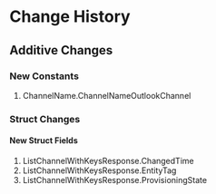 # Change History

## Additive Changes

### New Constants

1. ChannelName.ChannelNameOutlookChannel

### Struct Changes

#### New Struct Fields

1. ListChannelWithKeysResponse.ChangedTime
1. ListChannelWithKeysResponse.EntityTag
1. ListChannelWithKeysResponse.ProvisioningState

